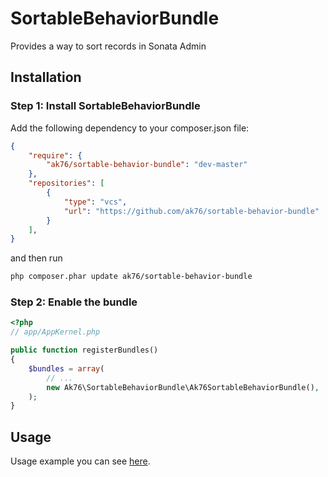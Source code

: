 # SortableBehaviorBundle

Provides a way to sort records in Sonata Admin

## Installation

### Step 1: Install SortableBehaviorBundle

Add the following dependency to your composer.json file:

``` json
{
    "require": {
        "ak76/sortable-behavior-bundle": "dev-master"
    },
    "repositories": [
        {
            "type": "vcs",
            "url": "https://github.com/ak76/sortable-behavior-bundle"
        }
    ],
}
```

and then run

```bash
php composer.phar update ak76/sortable-behavior-bundle
```

### Step 2: Enable the bundle

``` php
<?php
// app/AppKernel.php

public function registerBundles()
{
    $bundles = array(
        // ...
        new Ak76\SortableBehaviorBundle\Ak76SortableBehaviorBundle(),
    );
}
```

## Usage

Usage example you can see [here](https://github.com/ak76/sortable-behavior-bundle/blob/master/Resources/doc/index.rst).
